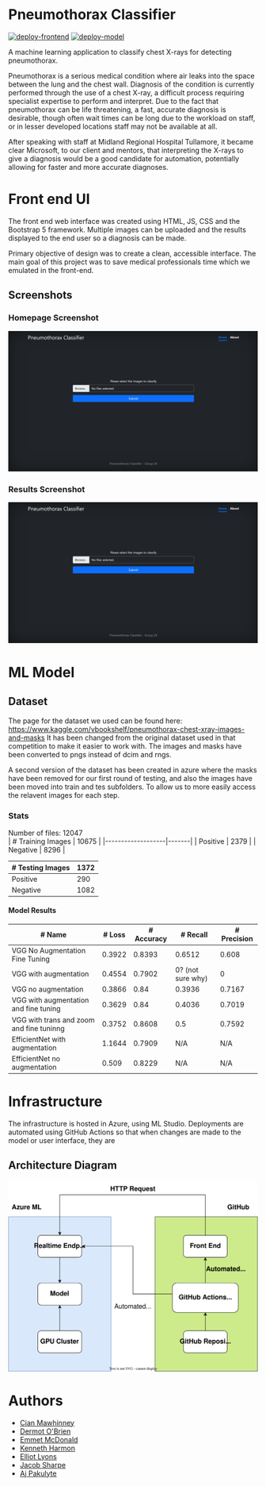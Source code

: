 # Pneumothorax Classifier
[![deploy-frontend](https://github.com/cianmawhinney/microsoft-pneumothorax-classifier/actions/workflows/deploy-frontend.yml/badge.svg)](https://github.com/cianmawhinney/microsoft-pneumothorax-classifier/actions/workflows/deploy-frontend.yml)
[![deploy-model](https://github.com/cianmawhinney/microsoft-pneumothorax-classifier/actions/workflows/deploy-model.yml/badge.svg)](https://github.com/cianmawhinney/microsoft-pneumothorax-classifier/actions/workflows/deploy-model.yml)

A machine learning application to classify chest X-rays for detecting pneumothorax.


Pneumothorax is a serious medical condition where air leaks into the space between the lung and the chest wall. Diagnosis of the condition is currently performed through the use of a chest X-ray, a difficult process requiring specialist expertise to perform and interpret. Due to the fact that pneumothorax can be life threatening, a fast, accurate diagnosis is desirable, though often wait times can be long due to the workload on staff, or in lesser developed locations staff may not be available at all.


After speaking with staff at Midland Regional Hospital Tullamore, it became clear Microsoft, to our client and mentors, that interpreting the X-rays to give a diagnosis would be a good candidate for automation, potentially allowing for faster and more accurate diagnoses.


# Front end UI
The front end web interface was created using HTML, JS, CSS and the Bootstrap 5 framework.
Multiple images can be uploaded and the results displayed to the end user so a diagnosis can be made.

Primary objective of design was to create a clean, accessible interface. The main goal of this project was to save medical professionals time which we emulated in the front-end.

## Screenshots
### Homepage Screenshot
![Homepage Screenshot](docs/images/frontend-home.png)

### Results Screenshot
![Results Screenshot](docs/images/frontend-home.png)

# ML Model

## Dataset
The page for the dataset we used can be found here: https://www.kaggle.com/vbookshelf/pneumothorax-chest-xray-images-and-masks
It has been changed from the original dataset used in that competition to make it easier to work with. The images and masks have been converted to pngs instead
of dcim and rngs. 

A second version of the dataset has been created in azure where the masks have been removed for our first round of testing, and also the images have been moved into train and tes subfolders. To allow us to more easily access the relavent images for each step.

### Stats
Number of files: 12047  
| # Training Images | 10675 |
|-------------------|-------|
| Positive          | 2379  |
| Negative          | 8296  |

| # Testing Images | 1372 |
|------------------|------|
| Positive         | 290  |
| Negative         | 1082 |

#### Model Results
| # Name                                   | # Loss | # Accuracy | # Recall          | # Precision |
|------------------------------------------|--------|------------|-------------------|-------------|
| VGG No Augmentation Fine Tuning          | 0.3922 | 0.8393     | 0.6512            | 0.608       |
| VGG with augmentation                    | 0.4554 | 0.7902     | 0? (not sure why) | 0           |
| VGG no augmentation                      | 0.3866 | 0.84       | 0.3936            | 0.7167      |
| VGG with augmentation and fine tuning    | 0.3629 | 0.84       | 0.4036            | 0.7019      |
| VGG with trans and zoom and fine tuninng | 0.3752 | 0.8608     | 0.5               | 0.7592      |
| EfficientNet with augmentation           | 1.1644 | 0.7909     | N/A               | N/A         |
| EfficientNet no augmentation             | 0.509  | 0.8229     | N/A               | N/A         |

# Infrastructure
The infrastructure is hosted in Azure, using ML Studio. Deployments are automated using GitHub Actions so that when changes are made to the model or user interface, they are

## Architecture Diagram
![Architecture Diagram](docs/images/Architecture%20Diagram.drawio.svg)

# Authors
 - [Cian Mawhinney](https://github.com/cianmawhinney)
 - [Dermot O'Brien](https://github.com/mangledbottles)
 - [Emmet McDonald](https://github.com/EmmetMcD)
 - [Kenneth Harmon](https://github.com/KennethHarmon)
 - [Elliot Lyons](https://github.com/elliot-lyons)
 - [Jacob Sharpe](https://github.com/j-wilsons)
 - [Aj Pakulyte](https://github.com/pakulyta)
